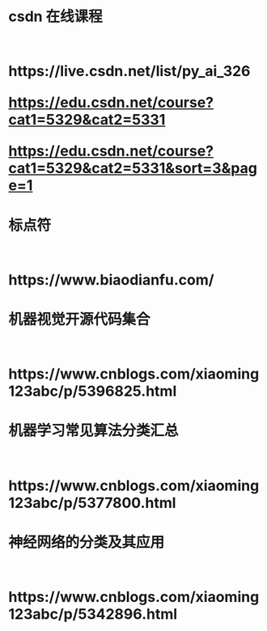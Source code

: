 <h1>csdn 在线课程<h1></br>
https://live.csdn.net/list/py_ai_326

https://edu.csdn.net/course?cat1=5329&cat2=5331

https://edu.csdn.net/course?cat1=5329&cat2=5331&sort=3&page=1
<h1>标点符<h1></br>
https://www.biaodianfu.com/
<h1>机器视觉开源代码集合 <h1></br>
https://www.cnblogs.com/xiaoming123abc/p/5396825.html
<h1>机器学习常见算法分类汇总 <h1></br>
https://www.cnblogs.com/xiaoming123abc/p/5377800.html
<h1>神经网络的分类及其应用 <h1></br>
https://www.cnblogs.com/xiaoming123abc/p/5342896.html
